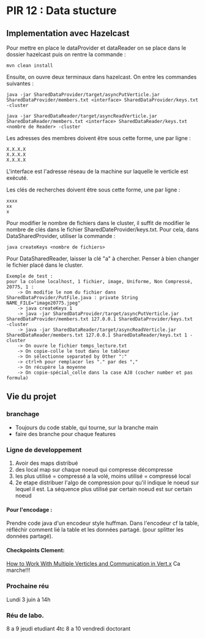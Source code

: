 # PIR 12 : Data stucture

## Implementation avec Hazelcast

Pour mettre en place le dataProvider et dataReader on se place dans le dossier hazelcast puis on rentre la commande :
```
mvn clean install
```

Ensuite, on ouvre deux terminaux dans hazelcast. On entre les commandes suivantes :

```
java -jar SharedDataProvider/target/asyncPutVerticle.jar SharedDataProvider/members.txt <interface> SharedDataProvider/keys.txt
-cluster

java -jar SharedDataReader/target/asyncReadVerticle.jar SharedDataReader/members.txt <interface> SharedDataReader/keys.txt <nombre de Reader> -cluster
```

Les adresses des membres doivent être sous cette forme, une par ligne :

```
X.X.X.X
X.X.X.X
X.X.X.X
```

L'interface est l'adresse réseau de la machine sur laquelle le verticle est exécuté.

Les clés de recherches doivent être sous cette forme, une par ligne :
```
xxxx
xx
x

```
Pour modifier le nombre de fichiers dans le cluster, il suffit de modifier le nombre de clés dans le fichier SharedDateProvider/keys.txt.
Pour cela, dans DataSharedProvider, utiliser la commande :
```
java createKeys <nombre de fichiers> 

```
Pour DataSharedReader, laisser la clé "a" à chercher.
Penser à bien changer le fichier placé dans le cluster.

```
Exemple de test :
pour la colone localhost, 1 fichier, image, Uniforme, Non Compressé, 20775, 1 :
	-> On modifie le nom du fichier dans SharedDataProvider/PutFile.java : private String NAME_FILE="image20775.jpeg"
	-> java createKeys 1
	-> java -jar SharedDataProvider/target/asyncPutVerticle.jar SharedDataProvider/members.txt 127.0.0.1 SharedDataProvider/keys.txt
-cluster
	-> java -jar SharedDataReader/target/asyncReadVerticle.jar SharedDataReader/members.txt 127.0.0.1 SharedDataReader/keys.txt 1 -cluster
	-> On ouvre le fichier temps_lecture.txt
	-> On copie-colle le tout dans le tableur
	-> On sélectionne separated by Other ":"
	-> ctrl+h pour remplacer les "." par des ","
	-> On récupère la moyenne 
	-> On copie-spécial_colle dans la case AJ8 (cocher number et pas formula)
```

## Vie du projet

### branchage
- Toujours du code stable, qui tourne, sur la branche main
- faire des branche pour chaque features

### Ligne de  developpement
1. Avoir des maps distribué
2. des local map sur chaque noeud qui compresse décompresse
3. les plus utilisé = compressé a la volé, moins utilisé = compressé local
4. 2e etape distribuer l'algo de compression pour qu'il indique le noeud sur lequel il est. La séquence plus utilisé par certain noeud est sur certain noeud

#### Pour l'encodage :
Prendre code java d'un encodeur style huffman. Dans l'encodeur cf la table, réfléchir comment lié la table et les données partagé. (pour splitter les données partagé).

#### Checkpoints Clement:
[How to Work With Multiple Verticles and Communication in Vert.x](https://medium.com/@hakdogan/working-with-multiple-verticles-and-communication-between-them-in-vert-x-2ed07e8e6425)
Ca marche!!!

### Prochaine réu
Lundi 3 juin à 14h

### Réu de labo.
8 a 9 jeudi etudiant 4tc
8 a 10 vendredi doctorant
